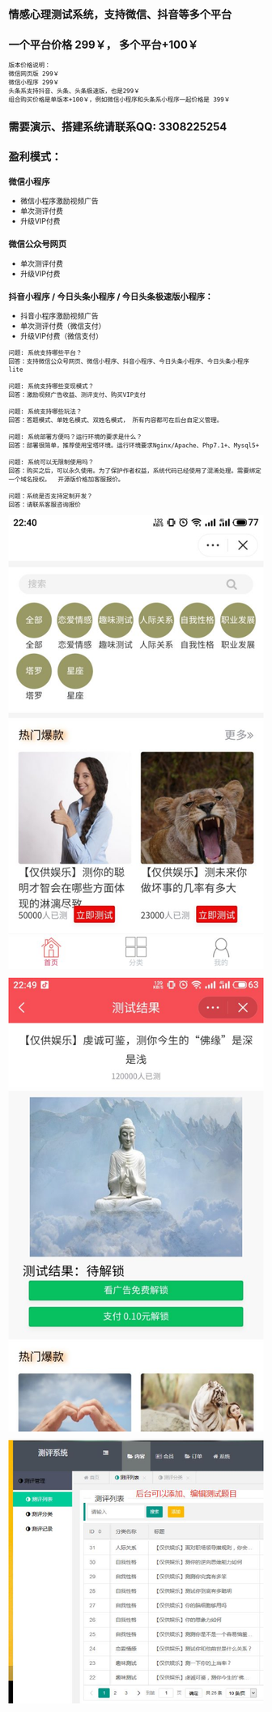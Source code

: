 ## 情感心理测试系统，支持微信、抖音等多个平台

## 一个平台价格 299￥， 多个平台+100￥
```
版本价格说明：
微信网页版 299￥
微信小程序 299￥
头条系支持抖音、头条、头条极速版，也是299￥
组合购买价格是单版本+100￥，例如微信小程序和头条系小程序一起价格是 399￥
```

## 需要演示、搭建系统请联系QQ: 3308225254

## 盈利模式：
### 微信小程序
- 微信小程序激励视频广告
- 单次测评付费
- 升级VIP付费

### 微信公众号网页
- 单次测评付费
- 升级VIP付费

### 抖音小程序 / 今日头条小程序 / 今日头条极速版小程序：
- 抖音小程序激励视频广告
- 单次测评付费（微信支付）
- 升级VIP付费（微信支付）

```
问题: 系统支持哪些平台？
回答：支持微信公众号网页、微信小程序、抖音小程序、今日头条小程序、今日头条小程序lite

问题: 系统支持哪些变现模式？
回答：激励视频广告收益、测评支付、购买VIP支付

问题: 系统支持哪些玩法？
回答：答题模式、单姓名模式、双姓名模式， 所有内容都可在后台自定义管理。

问题: 系统部署方便吗？运行环境的要求是什么？
回答：部署很简单，推荐使用宝塔环境。运行环境要求Nginx/Apache、Php7.1+、Mysql5+

问题: 系统可以无限制使用吗？
回答：购买之后，可以永久使用。为了保护作者权益，系统代码已经使用了混淆处理。需要绑定一个域名授权。  开源版价格加客服报价。 

问题：系统是否支持定制开发？
回答：请联系客服咨询报价
```



![](https://raw.githubusercontent.com/assess001/-/main/assess1.jpg)

![](https://raw.githubusercontent.com/assess001/-/main/assess2.jpg)

![](https://raw.githubusercontent.com/assess001/-/main/assess3.jpg)
